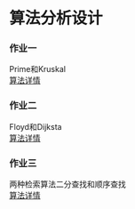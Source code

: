 # 算法分析设计

### 作业一

 Prime和Kruskal  
 [算法详情](https://blog.csdn.net/PaperGangsta/article/details/104571534)

### 作业二
 
 Floyd和Dijksta  
 [算法详情](https://blog.csdn.net/PaperGangsta/article/details/104719091)

### 作业三
 
 两种检索算法二分查找和顺序查找  
 [算法详情](https://blog.csdn.net/PaperGangsta/article/details/104882296)
